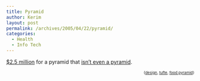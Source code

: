 ```yaml
---
title: Pyramid
author: Kerim
layout: post
permalink: /archives/2005/04/22/pyramid/
categories:
  - Health
  - Info Tech
---
```

<a href="http://www.washingtonmonthly.com/archives/individual/2005_04/006173.php" onclick="_gaq.push(['_trackEvent', 'outbound-article', 'http://www.washingtonmonthly.com/archives/individual/2005_04/006173.php', '$2.5 million']);" >$2.5 million</a> for a pyramid that <a href="http://triptronix.net/ishbadiddle/archives/2005/04/22/13.35.17/" onclick="_gaq.push(['_trackEvent', 'outbound-article', 'http://triptronix.net/ishbadiddle/archives/2005/04/22/13.35.17/', 'isn&#8217;t even a pyramid']);" >isn&#8217;t even a pyramid</a>.

<div style="text-align:right;">
  <span style="font-size:x-small;">{<a href="http://technorati.com/tag/design" onclick="_gaq.push(['_trackEvent', 'outbound-article', 'http://technorati.com/tag/design', 'design']);"  rel="tag">design</a>, <a href="http://technorati.com/tag/tufte" onclick="_gaq.push(['_trackEvent', 'outbound-article', 'http://technorati.com/tag/tufte', 'tufte']);"  rel="tag">tufte</a>, <a href="http://technorati.com/tag/food pyramid" onclick="_gaq.push(['_trackEvent', 'outbound-article', 'http://technorati.com/tag/food pyramid', 'food pyramid']);"  rel="tag">food pyramid</a>}</span>


